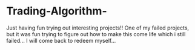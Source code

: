 # Trading-Algorithm-

Just having fun trying out interesting projects!! 
One of my failed projects, but it was fun trying to figure out how to make this come life which i still failed...
I will come back to redeem myself...

